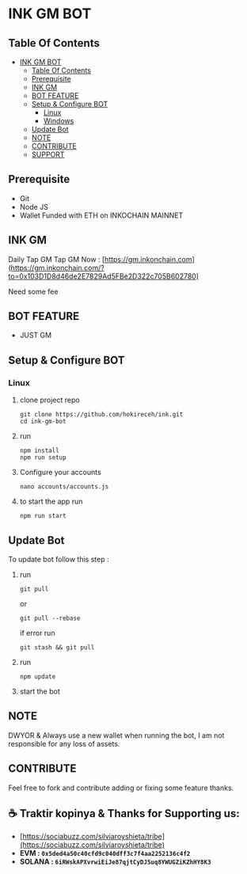 # INK GM BOT

## Table Of Contents
- [INK GM BOT](#ink-gm-bot)
  - [Table Of Contents](#table-of-contents)
  - [Prerequisite](#prerequisite)
  - [INK GM](#ink-gm)
  - [BOT FEATURE](#bot-feature)
  - [Setup \& Configure BOT](#setup--configure-bot)
    - [Linux](#linux)
    - [Windows](#windows)
  - [Update Bot](#update-bot)
  - [NOTE](#note)
  - [CONTRIBUTE](#contribute)
  - [SUPPORT](#support)

## Prerequisite
- Git
- Node JS
- Wallet Funded with ETH on INKOCHAIN MAINNET

## INK GM 

Daily Tap GM
Tap GM Now : [https://gm.inkonchain.com](https://gm.inkonchain.com/?to=0x103D1D8d46de2E7829Ad5FBe2D322c705B602780) 

Need some fee

## BOT FEATURE

- JUST GM


## Setup & Configure BOT

### Linux
1. clone project repo
   ```
   git clone https://github.com/hokireceh/ink.git 
   cd ink-gm-bot
   ```
2. run
   ```
   npm install
   npm run setup
   ```
3. Configure your accounts
   ```
   nano accounts/accounts.js
   ```
4. to start the app run
   ```
   npm run start
   ```


## Update Bot

To update bot follow this step :
1. run
   ```
   git pull
   ```
   or
   ```
   git pull --rebase
   ```
   if error run
   ```
   git stash && git pull
   ```
2. run
   ```
   npm update
   ```
2. start the bot

## NOTE
DWYOR & Always use a new wallet when running the bot, I am not responsible for any loss of assets.


## CONTRIBUTE

Feel free to fork and contribute adding or fixing some feature thanks. 

## ☕️ Traktir kopinya & Thanks for Supporting us:

- [https://sociabuzz.com/silviaroyshieta/tribe](https://sociabuzz.com/silviaroyshieta/tribe)
- **EVM : `0x5ded4a50c40cfd9c040dff3c7f4aa2252136c4f2`**
- **SOLANA : `6iRWskAPXvrwiEiJe87qjtCyDJ5uq8YWUGZiKZhHY8K3`**
